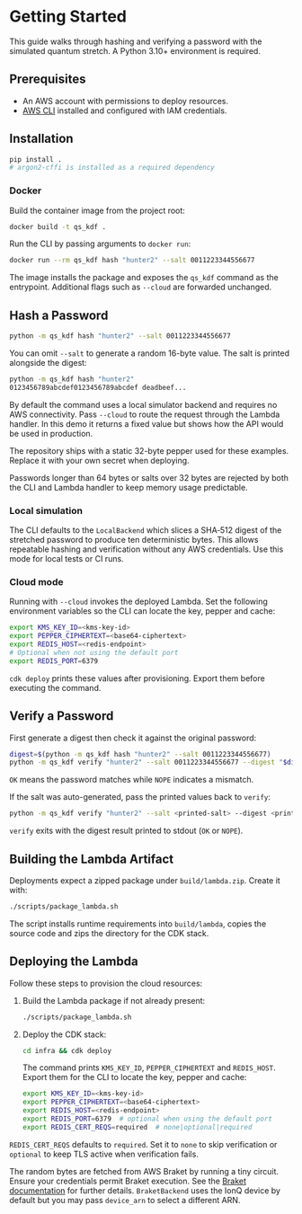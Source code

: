 # Getting Started

This guide walks through hashing and verifying a password with the simulated
quantum stretch. A Python 3.10+ environment is required.

## Prerequisites

- An AWS account with permissions to deploy resources.
- [AWS CLI](https://docs.aws.amazon.com/cli/) installed and configured with
  IAM credentials.

## Installation

```bash
pip install .
# argon2-cffi is installed as a required dependency
```

### Docker

Build the container image from the project root:

```bash
docker build -t qs_kdf .
```

Run the CLI by passing arguments to `docker run`:

```bash
docker run --rm qs_kdf hash "hunter2" --salt 0011223344556677
```

The image installs the package and exposes the ``qs_kdf`` command as the
entrypoint. Additional flags such as ``--cloud`` are forwarded unchanged.

## Hash a Password

```bash
python -m qs_kdf hash "hunter2" --salt 0011223344556677
```

You can omit `--salt` to generate a random 16-byte value. The salt is printed
alongside the digest:

```bash
python -m qs_kdf hash "hunter2"
0123456789abcdef0123456789abcdef deadbeef...
```

By default the command uses a local simulator backend and requires no AWS
connectivity. Pass `--cloud` to route the request through the Lambda handler.
In this demo it returns a fixed value but shows how the API would be used in
production.

The repository ships with a static 32-byte pepper used for these examples.
Replace it with your own secret when deploying.

Passwords longer than 64 bytes or salts over 32 bytes are rejected by both
the CLI and Lambda handler to keep memory usage predictable.

### Local simulation

The CLI defaults to the ``LocalBackend`` which slices a SHA‑512 digest of the
stretched password to produce ten deterministic bytes. This allows repeatable
hashing and verification without any AWS credentials. Use this mode for local
tests or CI runs.

### Cloud mode

Running with `--cloud` invokes the deployed Lambda. Set the following
environment variables so the CLI can locate the key, pepper and cache:

```bash
export KMS_KEY_ID=<kms-key-id>
export PEPPER_CIPHERTEXT=<base64-ciphertext>
export REDIS_HOST=<redis-endpoint>
# Optional when not using the default port
export REDIS_PORT=6379
```

`cdk deploy` prints these values after provisioning. Export them before
executing the command.

## Verify a Password

First generate a digest then check it against the original password:

```bash
digest=$(python -m qs_kdf hash "hunter2" --salt 0011223344556677)
python -m qs_kdf verify "hunter2" --salt 0011223344556677 --digest "$digest"
```

``OK`` means the password matches while ``NOPE`` indicates a mismatch.

If the salt was auto-generated, pass the printed values back to `verify`:

```bash
python -m qs_kdf verify "hunter2" --salt <printed-salt> --digest <printed-digest>
```

`verify` exits with the digest result printed to stdout (`OK` or `NOPE`).

## Building the Lambda Artifact

Deployments expect a zipped package under `build/lambda.zip`. Create it with:

```bash
./scripts/package_lambda.sh
```

The script installs runtime requirements into `build/lambda`, copies the
source code and zips the directory for the CDK stack.

## Deploying the Lambda

Follow these steps to provision the cloud resources:

1. Build the Lambda package if not already present:

   ```bash
   ./scripts/package_lambda.sh
   ```

2. Deploy the CDK stack:

   ```bash
   cd infra && cdk deploy
   ```

   The command prints ``KMS_KEY_ID``, ``PEPPER_CIPHERTEXT`` and
   ``REDIS_HOST``. Export them for the CLI to locate the key, pepper and cache:

   ```bash
   export KMS_KEY_ID=<kms-key-id>
   export PEPPER_CIPHERTEXT=<base64-ciphertext>
   export REDIS_HOST=<redis-endpoint>
   export REDIS_PORT=6379  # optional when using the default port
   export REDIS_CERT_REQS=required  # none|optional|required
   ```

``REDIS_CERT_REQS`` defaults to ``required``. Set it to ``none`` to skip
verification or ``optional`` to keep TLS active when verification fails.

The random bytes are fetched from AWS Braket by running a tiny circuit. Ensure
your credentials permit Braket execution. See the
[Braket documentation](https://docs.aws.amazon.com/braket/)
for further details. ``BraketBackend`` uses the IonQ device by default but you
may pass ``device_arn`` to select a different ARN.
